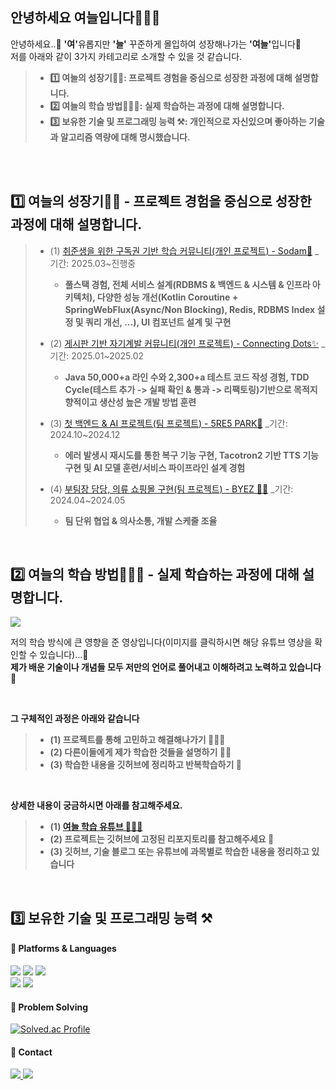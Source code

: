 ## 안녕하세요 여늘입니다🙋🏻‍♂️
안녕하세요..👋 <strong>'여'</strong>유롭지만  <strong>'늘'</strong> 꾸준하게 몰입하여 성장해나가는 <strong>'여늘'</strong>입니다🌱
<br>
저를 아래와 같이 3가지 카테고리로 소개할 수 있을 것 같습니다. 

> - <strong> 1️⃣ 여늘의 성장기🧗🏻: 프로젝트 경험을 중심으로 성장한 과정에 대해 설명합니다. </strong>
> - <strong> 2️⃣ 여늘의 학습 방법🧑🏻‍💻: 실제 학습하는 과정에 대해 설명합니다. </strong>
> - <strong> 3️⃣ 보유한 기술 및 프로그래밍 능력 ⚒️: 개인적으로 자신있으며 좋아하는 기술과 알고리즘 역량에 대해 명시했습니다.</strong>

<br>
<br> 

## 1️⃣ 여늘의 성장기🧗🏻 - 프로젝트 경험을 중심으로 성장한 과정에 대해 설명합니다.
> - (1) [취준생을 위한 구독권 기반 학습 커뮤니티(개인 프로젝트) - Sodam🍃](https://github.com/jongheonleee/Sodam) _기간: 2025.03~진행중
>    - <strong> 풀스택 경험, 전체 서비스 설계(RDBMS & 백엔드 & 시스템 & 인프라 아키텍처), 다양한 성능 개선(Kotlin Coroutine + SpringWebFlux(Async/Non Blocking), Redis, RDBMS Index 설정 및 쿼리 개선, ...), UI 컴포넌트 설계 및 구현 </strong>
>
> - (2) [게시판 기반 자기계발 커뮤니티(개인 프로젝트) - Connecting Dots✨](https://github.com/jongheonleee/connecting-dots) _기간: 2025.01~2025.02
>    - <strong> Java 50,000+a 라인 수와 2,300+a 테스트 코드 작성 경험, TDD Cycle(테스트 추가 -> 실패 확인 & 통과 -> 리팩토링)기반으로 목적지향적이고 생산성 높은 개발 방법 훈련 </strong>
>      
> - (3) [첫 백엔드 & AI 프로젝트(팀 프로젝트) - 5RE5 PARK🍪](https://github.com/jongheonleee/FinalProject_5RE5_BE) _기간: 2024.10~2024.12
>    - <strong> 에러 발생시 재시도를 통한 복구 기능 구현, Tacotron2 기반 TTS 기능 구현 및 AI 모델 훈련/서비스 파이프라인 설계 경험 </strong>
>      
> - (4) [부팀장 담당, 의류 쇼핑몰 구현(팀 프로젝트) - BYEZ 👕👚](https://github.com/jongheonleee/byez) _기간: 2024.04~2024.05
>    - <strong> 팀 단위 협업 & 의사소통, 개발 스케줄 조율 </strong>
> 

<br>

## 2️⃣ 여늘의 학습 방법🧑🏻‍💻 - 실제 학습하는 과정에 대해 설명합니다.
<a href="https://www.youtube.com/watch?v=C87fr5Q12aY">
    <img src="https://github.com/user-attachments/assets/7e08788a-ff10-4ba0-bc60-98aa27814b07">
</a>

<br>

저의 학습 방식에 큰 영향을 준 영상입니다(이미지를 클릭하시면 해당 유튜브 영상을 확인할 수 있습니다)...🤔  <br>
<strong>제가 배운 기술이나 개념들 모두 저만의 언어로 풀어내고 이해하려고 노력하고 있습니다 💪 </strong>

<br>

<strong>

그 구체적인 과정은 아래와 같습니다 
> - (1) 프로젝트를 통해 고민하고 해결해나가기 👨🏻‍💻
> - (2) 다른이들에게 제가 학습한 것들을 설명하기 🧑‍🏫 
> - (3) 학습한 내용을 깃허브에 정리하고 반복학습하기 📝

</strong>

<br>

<strong>

상세한 내용이 궁금하시면 아래를 참고해주세요. 

> - (1) <a href="https://m.youtube.com/channel/UCuoJYgD3MFsQu2LvyqM8Llw/videos"> 여늘 학습 유튜브 🙋🏻‍♂️ </a>
> - (2) 프로젝트는 깃허브에 고정된 리포지토리를 참고해주세요 📱
> - (3) 깃허브, 기술 블로그 또는 유튜브에 과목별로 학습한 내용을 정리하고 있습니다  

</strong>

<br>

## 3️⃣ 보유한 기술 및 프로그래밍 능력 ⚒️

#### 📌 Platforms & Languages
<p>
  <img src="https://img.shields.io/badge/java-007396?style=for-the-badge&logo=java&logoColor=white">
  <img src="https://img.shields.io/badge/Python-3776AB?style=for-the-badge&logo=java&logoColor=white">
  <img src="https://img.shields.io/badge/javascript-F7DF1E?style=for-the-badge&logo=javascript&logoColor=black">

  <br>
  
  <img src="https://img.shields.io/badge/spring-6DB33F?style=for-the-badge&logo=spring&logoColor=white"> 
  <img src="https://img.shields.io/badge/Springboot-6DB33F?style=for-the-badge&logo=Springboot&logoColor=white"> 
</p>


#### 📌 Problem Solving
[![Solved.ac Profile](http://mazassumnida.wtf/api/v2/generate_badge?boj=yeonuel)](https://solved.ac/yeonuel/)


#### 📌 Contact 
<p>
  <a href="https://yeoneul-tech.tistory.com/" target="_blank"><img src="https://img.shields.io/badge/tistory-000000?style=for-the-badge&logo=tistory&logoColor=white"> 
  <a href="mailto:qwefghnm1212@gmail.com" target="_blank"><img src="https://img.shields.io/badge/gmail-EA4335?style=for-the-badge&logo=tistory&logoColor=white"> 
</p>




